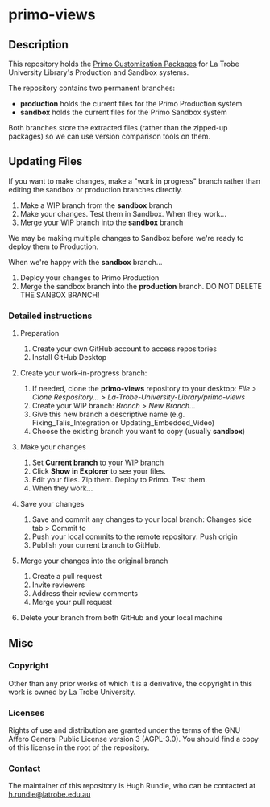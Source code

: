 # primo-views

## Description 
This repository holds the [Primo Customization Packages](https://knowledge.exlibrisgroup.com/Primo/Product_Documentation/Primo/Back_Office_Guide/090Primo_Utilities/The_UI_Customization_Package_Manager) for La Trobe University Library's Production and Sandbox systems.

The repository contains two permanent branches:

- **production** holds the current files for the Primo Production system
- **sandbox** holds the current files for the Primo Sandbox system

Both branches store the extracted files (rather than the zipped-up packages) so we can use version comparison tools on them.


## Updating Files

If you want to make changes, make a "work in progress" branch rather than editing the sandbox or production branches directly.

1. Make a WIP branch from the **sandbox** branch
2. Make your changes. Test them in Sandbox. When they work...
3. Merge your WIP branch into the **sandbox** branch

We may be making multiple changes to Sandbox before we're ready to deploy them to Production.

When we're happy with the **sandbox** branch...
1. Deploy your changes to Primo Production
2. Merge the sandbox branch into the **production** branch. DO NOT DELETE THE SANBOX BRANCH!


### Detailed instructions
1. Preparation
    1. Create your own GitHub account to access repositories
    2. Install GitHub Desktop

2. Create your work-in-progress branch:
    1. If needed, clone the **primo-views** repository to your desktop: *File > Clone Respository... > La-Trobe-University-Library/primo-views*
    3. Create your WIP branch: *Branch > New Branch...*
    4. Give this new branch a descriptive name (e.g. Fixing_Talis_Integration or Updating_Embedded_Video)
    5. Choose the existing branch you want to copy (usually **sandbox**)

3. Make your changes 
    1.  Set **Current branch** to your WIP branch
    2. Click **Show in Explorer** to see your files.
    3. Edit your files. Zip them. Deploy to Primo. Test them. 
    4. When they work...

4. Save your changes
    1. Save and commit any changes to your local branch: Changes side tab > Commit to <branchname>
    2. Push your local commits to the remote repository: Push origin
    3. Publish your current branch to GitHub.

5. Merge your changes into the original branch
    1. Create a pull request
    2. Invite reviewers
    3. Address their review comments
    4. Merge your pull request

6. Delete your branch from both GitHub and your local machine


## Misc

### Copyright

Other than any prior works of which it is a derivative, the copyright in this work is owned by La Trobe University.

### Licenses

Rights of use and distribution are granted under the terms of the GNU Affero General Public License version 3 (AGPL-3.0). You should find a copy of this license in the root of the repository.

### Contact

The maintainer of this repository is Hugh Rundle, who can be contacted at h.rundle@latrobe.edu.au

